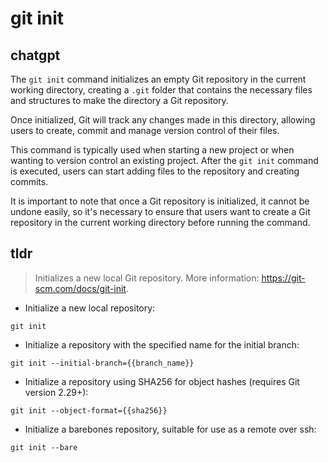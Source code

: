 # git init 
## chatgpt 
The `git init` command initializes an empty Git repository in the current working directory, creating a `.git` folder that contains the necessary files and structures to make the directory a Git repository. 

Once initialized, Git will track any changes made in this directory, allowing users to create, commit and manage version control of their files. 

This command is typically used when starting a new project or when wanting to version control an existing project. After the `git init` command is executed, users can start adding files to the repository and creating commits. 

It is important to note that once a Git repository is initialized, it cannot be undone easily, so it's necessary to ensure that users want to create a Git repository in the current working directory before running the command. 

## tldr 
 
> Initializes a new local Git repository.
> More information: <https://git-scm.com/docs/git-init>.

- Initialize a new local repository:

`git init`

- Initialize a repository with the specified name for the initial branch:

`git init --initial-branch={{branch_name}}`

- Initialize a repository using SHA256 for object hashes (requires Git version 2.29+):

`git init --object-format={{sha256}}`

- Initialize a barebones repository, suitable for use as a remote over ssh:

`git init --bare`
